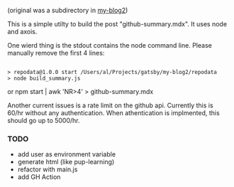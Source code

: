 (original was a subdirectory in [my-blog2](https://github.com/alpiepho/my-blog2))

This is a simple utilty to build the post "github-summary.mdx".  It uses node and axois.

One wierd thing is the stdout contains the node command line.  Please manually remove
the first 4 lines:
```

> repodata@1.0.0 start /Users/al/Projects/gatsby/my-blog2/repodata
> node build_summary.js

```

or npm start | awk 'NR>4' > github-summary.mdx

Another current issues is a rate limit on the github api.  Currently this is 60/hr
without any authentication.  When athentication is implmented, this should go up to
5000/hr.
 
### TODO

- add user as environment variable
- generate html (like pup-learning)
- refactor with main.js
- add GH Action
